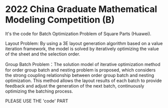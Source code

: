 # 2022 China Graduate Mathematical Modeling Competition (B)
It's the code for Batch Optimization Problem of Square Parts (Huawei).

Layout Problem: By using a 3E layout generation algorithm based on a value iteration framework, the model is solved by iteratively
optimizing the value of the sheet and the selection order.

Group Batch Problem：The solution model of iterative optimization method for order group batch and nesting problem is proposed,
which considers the strong coupling relationship between order group batch and nesting optimization. This method allows the layout
results of each batch to provide feedback and adjust the generation of the next batch, continuously optimizing the batching process.

PLEASE USE THE 'code' PART
